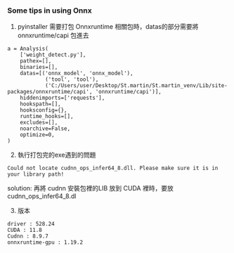 ### Some tips in using Onnx

1. pyinstaller 需要打包 Onnxruntime 相關包時，datas的部分需要將 onnxruntime/capi 包進去
```
a = Analysis(
    ['weight_detect.py'],
    pathex=[],
    binaries=[],
    datas=[('onnx_model', 'onnx_model'), 
            ('tool', 'tool'), 
            ('C:/Users/user/Desktop/St.martin/St.martin_venv/Lib/site-packages/onnxruntime/capi', 'onnxruntime/capi')],
    hiddenimports=['requests'],
    hookspath=[],
    hooksconfig={},
    runtime_hooks=[],
    excludes=[],
    noarchive=False,
    optimize=0,
)
```

2. 執行打包完的exe遇到的問題
```
Could not locate cudnn_ops_infer64_8.dll. Please make sure it is in your library path!
```

solution: 再將 cudnn 安裝包裡的LIB 放到 CUDA 裡時，要放cudnn_ops_infer64_8.dl

3. 版本
```
driver : 528.24
CUDA : 11.8
Cudnn : 8.9.7
onnxruntime-gpu : 1.19.2
```
